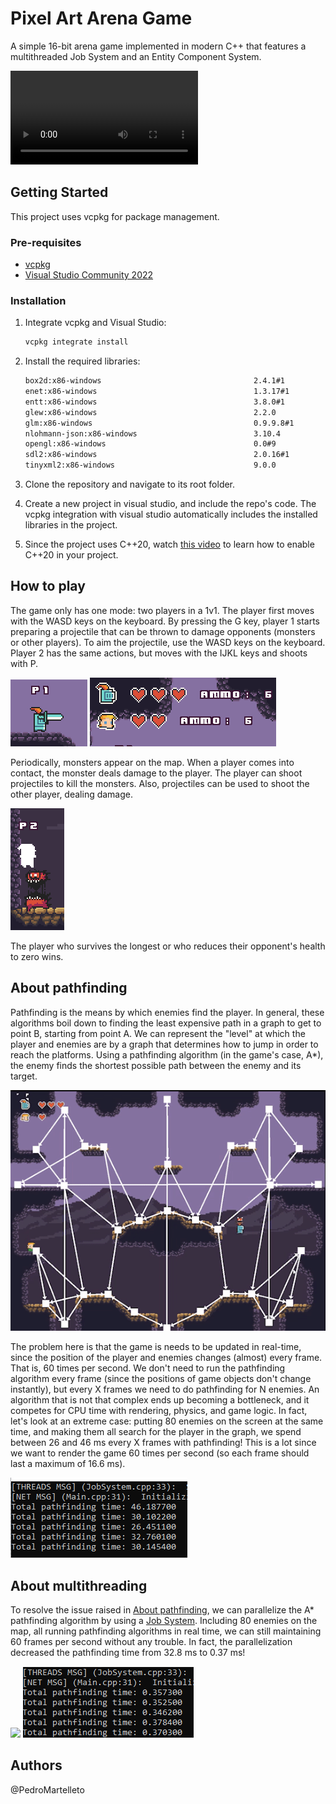 # Pixel Art Arena Game

A simple 16-bit arena game implemented in modern C++ that features a multithreaded Job System and an Entity Component System.


<div>
  <video autoplay="true" controls="false" type="video/mp4" preload="auto" src="https://user-images.githubusercontent.com/35240934/175192721-d98a1925-aa89-469b-aa42-ffd87ef5b20d.mp4"/>
</div>

<!-- GETTING STARTED -->
## Getting Started

This project uses vcpkg for package management.

### Pre-requisites

* [vcpkg](https://github.com/microsoft/vcpkg)
* [Visual Studio Community 2022](https://visualstudio.microsoft.com/free-developer-offers/)

### Installation

1. Integrate vcpkg and Visual Studio:

	```sh
	vcpkg integrate install
	```

2. Install the required libraries:

	```sh
	box2d:x86-windows                                  2.4.1#1          An open source C++ engine for simulating rigid b...
	enet:x86-windows                                   1.3.17#1         Reliable UDP networking library
	entt:x86-windows                                   3.8.0#1          Gaming meets modern C++ - a fast and reliable en...
	glew:x86-windows                                   2.2.0            The OpenGL Extension Wrangler Library (GLEW) is ...
	glm:x86-windows                                    0.9.9.8#1        OpenGL Mathematics (GLM)
	nlohmann-json:x86-windows                          3.10.4           JSON for Modern C++
	opengl:x86-windows                                 0.0#9            Open Graphics Library (OpenGL)[3][4][5] is a cro...
	sdl2:x86-windows                                   2.0.16#1         Simple DirectMedia Layer is a cross-platform dev...
	tinyxml2:x86-windows                               9.0.0            A simple, small, efficient, C++ XML parser
	```

3. Clone the repository and navigate to its root folder.

4. Create a new project in visual studio, and include the repo's code. The vcpkg integration with visual studio automatically includes the installed libraries in the project.

6. Since the project uses C++20, watch [this video](https://www.youtube.com/watch?v=XsDR01GMxEI&t=140s) to learn how to enable C++20 in your project.

## How to play

The game only has one mode: two players in a 1v1. The player first moves with the WASD keys on the keyboard. By pressing the G key, player 1 starts preparing a projectile that can be thrown to damage opponents (monsters or other players). To aim the projectile, use the WASD keys on the keyboard. Player 2 has the same actions, but moves with the IJKL keys and shoots with P.

<img src="./Res/image11.png" />

<img src="./Res/image2.png" />

Periodically, monsters appear on the map. When a player comes into contact, the monster deals damage to the player. The player can shoot projectiles to kill the monsters. Also, projectiles can be used to shoot the other player, dealing damage.

<img src="./Res/image10.png" />

The player who survives the longest or who reduces their opponent's health to zero wins.

## About pathfinding

Pathfinding is the means by which enemies find the player. In general, these algorithms boil down to finding the least expensive path in a graph to get to point B, starting from point A. We can represent the "level" at which the player and enemies are by a graph that determines how to jump in order to reach the platforms. Using a pathfinding algorithm (in the game's case, A*), the enemy finds the shortest possible path between the enemy and its target.

<img src="./Res/image9.gif" />

The problem here is that the game is needs to be updated in real-time, since the position of the player and enemies changes (almost) every frame. That is, 60 times per second. We don't need to run the pathfinding algorithm every frame (since the positions of game objects don't change instantly), but every X frames we need to do pathfinding for N enemies. An algorithm that is not that complex ends up becoming a bottleneck, and it competes for CPU time with rendering, physics, and game logic. In fact, let's look at an extreme case: putting 80 enemies on the screen at the same time, and making them all search for the player in the graph, we spend between 26 and 46 ms every X frames with pathfinding! This is a lot since we want to render the game 60 times per second (so each frame should last a maximum of 16.6 ms).

<img src="./Res/image1.png" />

## About multithreading

To resolve the issue raised in [About pathfinding](#about-pathfinding), we can parallelize the A* pathfinding algorithm by using a [Job System](https://wickedengine.net/2018/11/24/simple-job-system-using-standard-c/). Including 80 enemies on the map, all running pathfinding algorithms in real time, we can still maintaining 60 frames per second without any trouble.
In fact, the parallelization decreased the pathfinding time from 32.8 ms to 0.37 ms!

<img src="./Res/image15.gif" />
<img src="./Res/image12.png" />

## Authors

@PedroMartelleto
